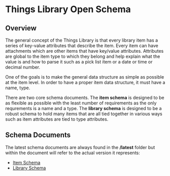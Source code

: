 # Things Library Open Schema

## Overview

The general concept of the Things Library is that every library item has a series of key-value attributes that describe the item.
Every item can have attachments which are other items that have key/value attributes. Attributes are global to the item type to which they belong and help explain what the value is and how to parse it such as a pick list item or a date or time or decimal number.

One of the goals is to make the general data structure as simple as possible at the item level. In order to have a proper item data structure, it must have a name, type.

There are two core schema documents.  The **item schema** is designed to be as flexible as possible with the least number of requirements as the only requrements is a name and a type.
The **library schema** is designed to be a robust schema to hold many items that are all tied together in various ways such as item attributes are tied to type attributes.

## Schema Documents

The latest schema documents are always found in the **/latest** folder but within the document will refer to the actual version it represents:

* [Item Schema](https://schema.thingslibrary.io/latest/item.json)
* [Library Schema](https://schema.thingslibrary.io/latest/library.json)